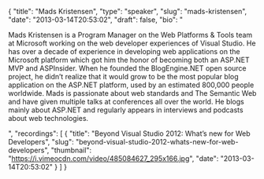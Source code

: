 {
  "title": "Mads Kristensen",
  "type": "speaker",
  "slug": "mads-kristensen",
  "date": "2013-03-14T20:53:02",
  "draft": false,
  "bio": "<p>Mads Kristensen is a Program Manager on the Web Platforms & Tools team at Microsoft working on the web developer experiences of Visual Studio. He has over a decade of experience in developing web applications on the Microsoft platform which got him the honor of becoming both an ASP.NET MVP and ASPInsider. When he founded the BlogEngine.NET open source project, he didn’t realize that it would grow to be the most popular blog application on the ASP.NET platform, used by an estimated 800,000 people worldwide. Mads is passionate about web standards and The Semantic Web and have given multiple talks at conferences all over the world. He blogs mainly about ASP.NET and regularly appears in interviews and podcasts about web technologies.</p>",
  "recordings": [
    {
      "title": "Beyond Visual Studio 2012: What’s new for Web Developers",
      "slug": "beyond-visual-studio-2012-whats-new-for-web-developers",
      "thumbnail": "https://i.vimeocdn.com/video/485084627_295x166.jpg",
      "date": "2013-03-14T20:53:02"
    }
  ]
}